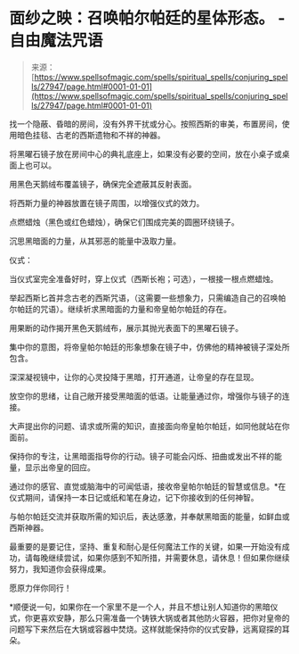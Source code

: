 <!--yml

类别：未分类

日期：2024-06-12 19:17:32

-->

# 面纱之映：召唤帕尔帕廷的星体形态。 - 自由魔法咒语

> 来源：[https://www.spellsofmagic.com/spells/spiritual_spells/conjuring_spells/27947/page.html#0001-01-01](https://www.spellsofmagic.com/spells/spiritual_spells/conjuring_spells/27947/page.html#0001-01-01)

找一个隐蔽、昏暗的房间，没有外界干扰或分心。按照西斯的审美，布置房间，使用暗色挂毯、古老的西斯遗物和不祥的神器。

将黑曜石镜子放在房间中心的典礼底座上，如果没有必要的空间，放在小桌子或桌面上也可以。

用黑色天鹅绒布覆盖镜子，确保完全遮蔽其反射表面。

将西斯力量的神器放置在镜子周围，以增强仪式的效力。

点燃蜡烛（黑色或红色蜡烛），确保它们围成完美的圆圈环绕镜子。

沉思黑暗面的力量，从其邪恶的能量中汲取力量。

仪式：

当仪式室完全准备好时，穿上仪式（西斯长袍；可选），一根接一根点燃蜡烛。

举起西斯匕首并念古老的西斯咒语，（这需要一些想象力，只需编造自己的召唤帕尔帕廷的咒语）。继续祈求黑暗面的力量和帝皇帕尔帕廷的存在。

用果断的动作揭开黑色天鹅绒布，展示其抛光表面下的黑曜石镜子。

集中你的意图，将帝皇帕尔帕廷的形象想象在镜子中，仿佛他的精神被镜子深处所包含。

深深凝视镜中，让你的心灵投降于黑暗，打开通道，让帝皇的存在显现。

放空你的思绪，让自己敞开接受黑暗面的低语。让能量通过你，增强你与镜子的连接。

大声提出你的问题、请求或所需的知识，直接面向帝皇帕尔帕廷，如同他就站在你面前。

保持你的专注，让黑暗面指导你的行动。镜子可能会闪烁、扭曲或发出不祥的能量，显示出帝皇的回应。

通过你的感官、直觉或脑海中的可闻低语，接收帝皇帕尔帕廷的智慧或信息。*在仪式期间，请保持一本日记或纸和笔在身边，记下你接收到的任何神智。

与帕尔帕廷交流并获取所需的知识后，表达感激，并奉献黑暗面的能量，如鲜血或西斯神器。

最重要的是要记住，坚持、重复和耐心是任何魔法工作的关键，如果一开始没有成功，请每晚继续尝试，如果你感到不知所措，并需要休息，请休息！但如果你继续努力，我知道你会获得成果。

愿原力伴你同行！

*顺便说一句，如果你在一个家里不是一个人，并且不想让别人知道你的黑暗仪式，你更喜欢安静，那么只需准备一个铸铁大锅或者其他防火容器，把你对皇帝的问题写下来然后在大锅或容器中焚烧。这样就能保持你的仪式安静，远离窥探的耳朵。
